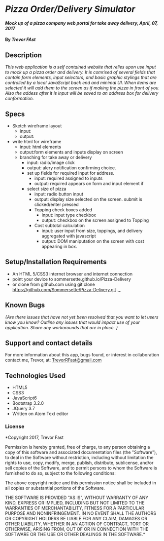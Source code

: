 # _Pizza Order/Delivery Simulator_

#### _Mock up of a pizza company web portal for take away delivery, April, 07, 2017_

#### By _**Trevor FAst**_

## Description

_This web application is a self contained website that relies upon use input to mock up a pizza order and delivery. It is comrised of several fields that contain form elements, input selectors, and basic  graphic stylings that are controlled by a local JavaScript back end and minimal UI. When items are selected it will add them to the screen as if making the pizza in front of you. Also the addess after it is input will be saved to  an address box for delivery conformation._

## Specs
* Sketch wireframe layout
  * input:
  * output:
* write html for wireframe
  * input: html elements
  * output:form elements and inputs display on screen
  * branching for take away or delivery
    * input: radio/image click
    * output: alery notification confirming choice. 
    * set up fields for required input for address.
      * input: required assigned to inputs
      * output: required appears on form and input element if
    * select size  of  pizza
      * input: radio button input
      * output: display size selected on the screen.
      submit is clicked/enter pressed
      * Topping check boxes added
        * input: input type checkbox
        * output: checkbox on the screen assigned to Topping
      * Cost subtotal calculation
        * input: user  input from size, toppings, and delivery aggregated  with javascript
        * output: DOM maniputation on the screen with cost  appearing in box.


## Setup/Installation Requirements

* An HTML 5/CSS3 internet  browser and internet connection
* point your device to sommersette.github.io/Pizza-Delivery
* or clone from github.com using git clone https://github.com/Sommersette/Pizza-Delivery.git ._

## Known Bugs

_{Are there issues that have not yet been resolved that you want to let users know you know?  Outline any issues that would impact use of your application.  Share any workarounds that are in place. }_

## Support and contact details

For more information about this app, bugs found, or interest in collaboration contact me, Trevor, at: TrevorRFast@gmail.com

## Technologies Used

* HTML5
* CSS3
* JavaScript6
* Bootstrap  3.2.0
* JQuery 3.7
* Written on Atom Text editor

### License

*Copyright 2017, Trevor Fast

Permission is hereby granted, free of charge, to any person obtaining a copy of this software and associated documentation files (the "Software"), to deal in the Software without restriction, including without limitation the rights to use, copy, modify, merge, publish, distribute, sublicense, and/or sell copies of the Software, and to permit persons to whom the Software is furnished to do so, subject to the following conditions:

The above copyright notice and this permission notice shall be included in all copies or substantial portions of the Software.

THE SOFTWARE IS PROVIDED "AS IS", WITHOUT WARRANTY OF ANY KIND, EXPRESS OR IMPLIED, INCLUDING BUT NOT LIMITED TO THE WARRANTIES OF MERCHANTABILITY, FITNESS FOR A PARTICULAR PURPOSE AND NONINFRINGEMENT. IN NO EVENT SHALL THE AUTHORS OR COPYRIGHT HOLDERS BE LIABLE FOR ANY CLAIM, DAMAGES OR OTHER LIABILITY, WHETHER IN AN ACTION OF CONTRACT, TORT OR OTHERWISE, ARISING FROM, OUT OF OR IN CONNECTION WITH THE SOFTWARE OR THE USE OR OTHER DEALINGS IN THE SOFTWARE.*
